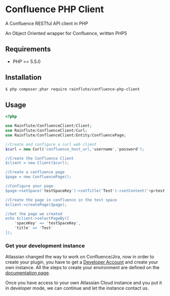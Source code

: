 # Confluence PHP Client
A Confluence RESTful API client in PHP

An Object Oriented wrapper for Confluence, written PHP5

## Requirements

* PHP >= 5.5.0

## Installation

```bash
$ php composer.phar require rainflute/confluence-php-client
```

## Usage

```php
<?php

use Rainflute/ConfluenceClient/Client;
use Rainflute/ConfluenceClient/Curl;
use Rainflute/ConfluenceClient/Entity/ConfluencePage;

//Create and configure a curl web client
$curl = new Curl('confluence_host_url,'username','password');

//Create the Confluence Client
$client = new Client($curl);

//Create a confluence page
$page = new ConfluencePage();

//Configure your page
$page->setSpace('testSpaceKey')->setTitle('Test')->setContent('<p>test page</p>');

//Create the page in confluence in the test space
$client->createPage($page);

//Get the page we created
echo $client->selectPageBy([
    'spaceKey' => 'testSpaceKey',
    'title' => 'Test'
]);

```


### Get your development instance

Atlassian changed the way to work on Confluence/Jira, now in order to create your plugin, you have to get a [Developer Account](http://go.atlassian.com/cloud-dev) and create your own instance. All the steps to create your environment are defined on the [documentation page](https://developer.atlassian.com/static/connect/docs/latest/guides/development-setup.html).

Once you have access to your own Atlassian Cloud instance and you put it in developer mode, we can continue and let the instance contact us.

